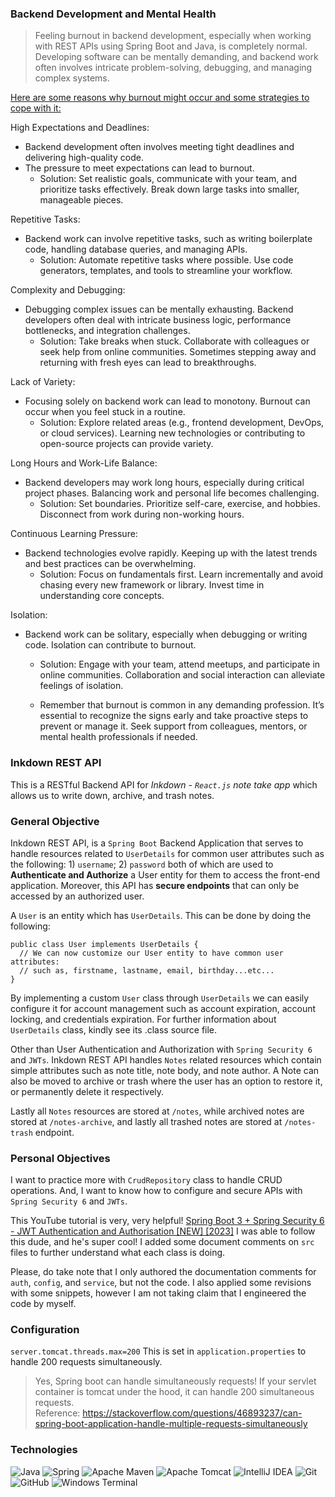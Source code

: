 ### Backend Development and Mental Health

> Feeling burnout in backend development, especially when working with REST APIs using Spring Boot and Java, is completely normal. 
> Developing software can be mentally demanding, and backend work often involves intricate problem-solving, debugging, and managing complex systems.

<u>Here are some reasons why burnout might occur and some strategies to cope with it:</u>

High Expectations and Deadlines:

- Backend development often involves meeting tight deadlines and delivering high-quality code. 
- The pressure to meet expectations can lead to burnout.
  - Solution: Set realistic goals, communicate with your team, and prioritize tasks effectively. Break down large tasks into smaller, manageable pieces.

Repetitive Tasks:
- Backend work can involve repetitive tasks, such as writing boilerplate code, handling database queries, and managing APIs.
  - Solution: Automate repetitive tasks where possible. Use code generators, templates, and tools to streamline your workflow.

Complexity and Debugging:

- Debugging complex issues can be mentally exhausting. Backend developers often deal with intricate business logic, performance bottlenecks, and integration challenges.
  - Solution: Take breaks when stuck. Collaborate with colleagues or seek help from online communities. Sometimes stepping away and returning with fresh eyes can lead to breakthroughs.

Lack of Variety:
- Focusing solely on backend work can lead to monotony. Burnout can occur when you feel stuck in a routine.
  - Solution: Explore related areas (e.g., frontend development, DevOps, or cloud services). Learning new technologies or contributing to open-source projects can provide variety.

Long Hours and Work-Life Balance:
- Backend developers may work long hours, especially during critical project phases. Balancing work and personal life becomes challenging.
  - Solution: Set boundaries. Prioritize self-care, exercise, and hobbies. Disconnect from work during non-working hours.

Continuous Learning Pressure:
- Backend technologies evolve rapidly. Keeping up with the latest trends and best practices can be overwhelming.
  - Solution: Focus on fundamentals first. Learn incrementally and avoid chasing every new framework or library. Invest time in understanding core concepts.

Isolation:
- Backend work can be solitary, especially when debugging or writing code. Isolation can contribute to burnout.
  - Solution: Engage with your team, attend meetups, and participate in online communities. Collaboration and social interaction can alleviate feelings of isolation.
  
  - Remember that burnout is common in any demanding profession. It’s essential to recognize the signs early and take proactive steps to prevent or manage it. Seek support from colleagues, mentors, or mental health professionals if needed.
### Inkdown REST API 

This is a RESTful Backend API for <i>Inkdown - `React.js` note take app</i> 
which allows us to write down, archive, and trash notes.

### General Objective 

Inkdown REST API, is a `Spring Boot` Backend Application that serves to handle resources related to `UserDetails` 
for common user attributes such as the following: 1) `username`; 2) `password` both of which are used to
**Authenticate and Authorize** a User entity for them to access the front-end application. Moreover, this API 
has **secure endpoints** that can only be accessed by an authorized user. 

A `User` is an entity which has `UserDetails`. This can be done by doing the following: 

```
public class User implements UserDetails {
  // We can now customize our User entity to have common user attributes:
  // such as, firstname, lastname, email, birthday...etc... 
}
```

By implementing a custom `User` class through `UserDetails` we can easily configure it for account management such as 
account expiration, account locking, and credentials expiration. For further information about `UserDetails` class, 
kindly see its .class source file.

Other than User Authentication and Authorization with `Spring Security 6` and `JWTs`. Inkdown REST API handles 
`Notes` related resources which contain simple attributes such as note title, note body, and note author. 
A Note can also be moved to archive or trash where the user has an option to restore it, or permanently delete it 
respectively. 

Lastly all `Notes` resources are stored at `/notes`, while archived notes are stored at `/notes-archive`, and lastly all
trashed notes are stored at `/notes-trash` endpoint.

### Personal Objectives

I want to practice more with `CrudRepository` class to handle CRUD operations. And, I want to know how to configure and 
secure APIs with `Spring Security 6` and `JWTs`.

This YouTube tutorial is very, very helpful! <a href="https://youtu.be/KxqlJblhzfI?si=1wd6ucqdoT_-UWmD">Spring Boot 3 + Spring Security 6 - JWT Authentication and Authorisation [NEW] [2023]</a>
I was able to follow this dude, and he's super cool! I added some document comments on `src` files to further understand what each class is doing.

Please, do take note that I only authored the documentation comments for `auth`, `config`, and `service`, but not the code. I also applied some revisions with some snippets, 
however I am not taking claim that I engineered the code by myself.

### Configuration 

`server.tomcat.threads.max=200` This is set in `application.properties` to handle 200 requests simultaneously. 

> Yes, Spring boot can handle simultaneously requests! If your servlet container is tomcat under the hood, it can handle 200 simultaneous requests. <br>
> Reference: https://stackoverflow.com/questions/46893237/can-spring-boot-application-handle-multiple-requests-simultaneously 

### Technologies

![Java](https://img.shields.io/badge/java-%23ED8B00.svg?style=for-the-badge&logo=openjdk&logoColor=white)
![Spring](https://img.shields.io/badge/spring-%236DB33F.svg?style=for-the-badge&logo=spring&logoColor=white)
![Apache Maven](https://img.shields.io/badge/Apache%20Maven-C71A36?style=for-the-badge&logo=Apache%20Maven&logoColor=white)
![Apache Tomcat](https://img.shields.io/badge/apache%20tomcat-%23F8DC75.svg?style=for-the-badge&logo=apache-tomcat&logoColor=black)
![IntelliJ IDEA](https://img.shields.io/badge/IntelliJIDEA-000000.svg?style=for-the-badge&logo=intellij-idea&logoColor=white)
![Git](https://img.shields.io/badge/git-%23F05033.svg?style=for-the-badge&logo=git&logoColor=white)
![GitHub](https://img.shields.io/badge/github-%23121011.svg?style=for-the-badge&logo=github&logoColor=white)
![Windows Terminal](https://img.shields.io/badge/Windows%20Terminal-%234D4D4D.svg?style=for-the-badge&logo=windows-terminal&logoColor=white)

